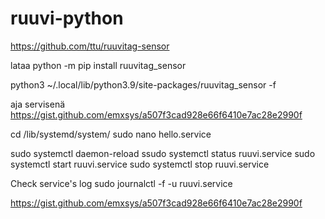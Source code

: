 # ruuvi-python

https://github.com/ttu/ruuvitag-sensor


lataa 
python -m pip install ruuvitag_sensor

python3 ~/.local/lib/python3.9/site-packages/ruuvitag_sensor -f

aja servisenä
https://gist.github.com/emxsys/a507f3cad928e66f6410e7ac28e2990f

cd /lib/systemd/system/
sudo nano hello.service

sudo systemctl daemon-reload 
ssudo systemctl status ruuvi.service 
sudo systemctl start ruuvi.service
sudo systemctl stop ruuvi.service

Check service's log
sudo journalctl -f -u ruuvi.service


https://gist.github.com/emxsys/a507f3cad928e66f6410e7ac28e2990f
